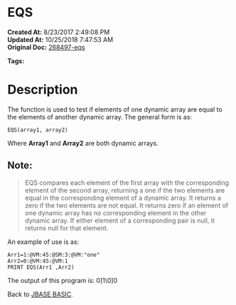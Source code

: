 # EQS

**Created At:** 8/23/2017 2:49:08 PM  
**Updated At:** 10/25/2018 7:47:53 AM  
**Original Doc:** [268497-eqs](https://docs.jbase.com/36868-jbase-basic/268497-eqs)  

**Tags:**
<badge text='dynamic array operations' vertical='middle' />

# Description

The function is used to test if elements of one dynamic array are equal to the elements of another dynamic array. The general form is as:

```
EQS(array1, array2)
```

Where **Array1** and **Array2** are both dynamic arrays.

## Note:


> EQS compares each element of the first array with the corresponding element of the second array, returning a one if the two elements are equal in the corresponding element of a dynamic array. It returns a zero if the two elements are not equal. It returns zero if an element of one dynamic array has no corresponding element in the other dynamic array. If either element of a corresponding pair is null, it returns null for that element.


An example of use is as:

```
Arr1=1:@VM:45:@SM:3:@VM:"one"
Arr2=0:@VM:45:@VM:1
PRINT EQS(Arr1 ,Arr2)
```

The output of this program is: 0]1\0]0



Back to [JBASE BASIC](./../jbase-basic-programmers-reference-guide).
